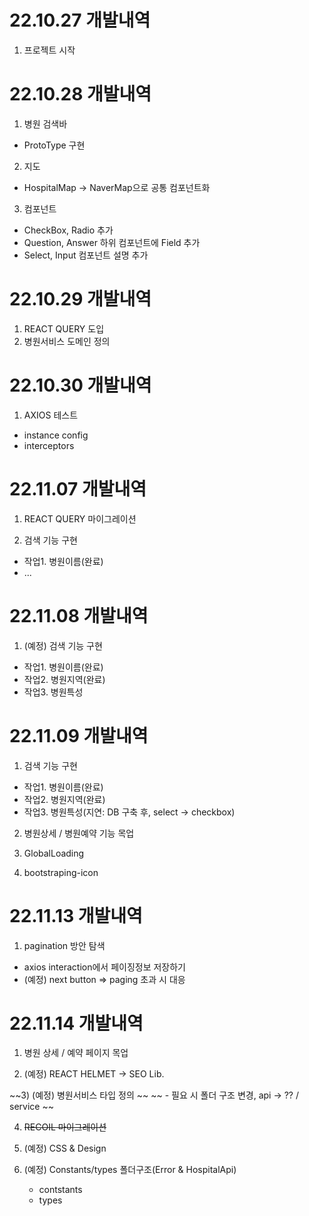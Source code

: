 # 22.10.27 개발내역
1) 프로젝트 시작

# 22.10.28 개발내역
1) 병원 검색바
  - ProtoType 구현

2) 지도
  - HospitalMap -> NaverMap으로 공통 컴포넌트화

3) 컴포넌트
  - CheckBox, Radio 추가
  - Question, Answer 하위 컴포넌트에 Field 추가  
  - Select, Input 컴포넌트 설명 추가

# 22.10.29 개발내역
1) REACT QUERY 도입
2) 병원서비스 도메인 정의

# 22.10.30 개발내역
1) AXIOS 테스트
  - instance config
  - interceptors

# 22.11.07 개발내역
1) REACT QUERY 마이그레이션

2) 검색 기능 구현
  - 작업1. 병원이름(완료)
  - ...

# 22.11.08 개발내역
1) (예정) 검색 기능 구현
  - 작업1. 병원이름(완료)
  - 작업2. 병원지역(완료)
  - 작업3. 병원특성

# 22.11.09 개발내역
1) 검색 기능 구현
  - 작업1. 병원이름(완료)
  - 작업2. 병원지역(완료)
  - 작업3. 병원특성(지연: DB 구축 후, select -> checkbox)

2) 병원상세 / 병원예약 기능 목업

3) GlobalLoading

4) bootstraping-icon


# 22.11.13 개발내역
1) pagination 방안 탐색
  - axios interaction에서 페이징정보 저장하기
  - (예정) next button => paging 초과 시 대응

# 22.11.14 개발내역
1) 병원 상세 / 예약 페이지 목업

2) (예정) REACT HELMET -> SEO Lib.

~~3) (예정) 병원서비스 타입 정의 ~~
~~  - 필요 시 폴더 구조 변경, api -> ?? / service ~~

4) ~~RECOIL 마이그레이션~~

5) (예정) CSS & Design

6) (예정) Constants/types 폴더구조(Error & HospitalApi)
    - contstants
    - types